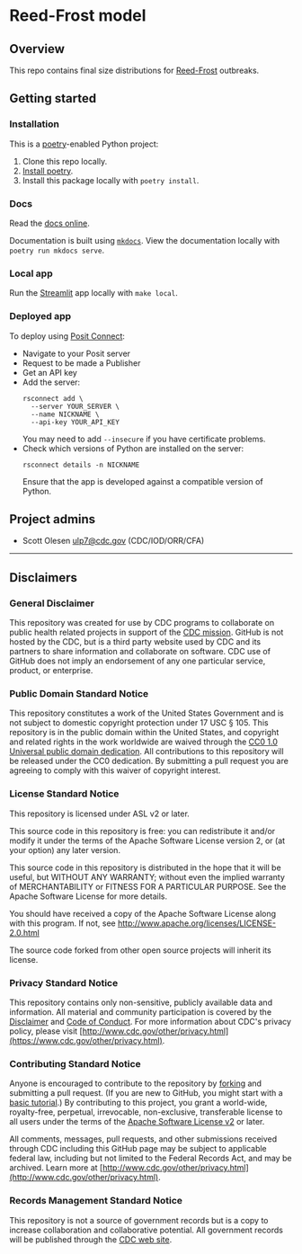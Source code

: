 # Reed-Frost model

## Overview

This repo contains final size distributions for [Reed-Frost](https://en.wikipedia.org/wiki/Reed%E2%80%93Frost_model) outbreaks.

## Getting started

### Installation

This is a [poetry](https://python-poetry.org/)-enabled Python project:

1. Clone this repo locally.
2. [Install poetry](https://python-poetry.org/docs/#installation).
3. Install this package locally with `poetry install`.

### Docs

Read the [docs online](https://cdcgov.github.io/reedfrost/).

Documentation is built using [`mkdocs`](https://www.mkdocs.org/). View the documentation locally with `poetry run mkdocs serve`.

### Local app

Run the [Streamlit](https://streamlit.io/) app locally with `make local`.

### Deployed app

To deploy using [Posit Connect](https://docs.posit.co/connect/user/publishing-cli/):

- Navigate to your Posit server
- Request to be made a Publisher
- Get an API key
- Add the server:
  ```
  rsconnect add \
    --server YOUR_SERVER \
    --name NICKNAME \
    --api-key YOUR_API_KEY
  ```
  You may need to add `--insecure` if you have certificate problems.
- Check which versions of Python are installed on the server:
  ```
  rsconnect details -n NICKNAME
  ```
  Ensure that the app is developed against a compatible version of Python.

## Project admins

- Scott Olesen <ulp7@cdc.gov> (CDC/IOD/ORR/CFA)

---

## Disclaimers

### General Disclaimer

This repository was created for use by CDC programs to collaborate on public health related projects in support of the [CDC mission](https://www.cdc.gov/about/organization/mission.htm). GitHub is not hosted by the CDC, but is a third party website used by CDC and its partners to share information and collaborate on software. CDC use of GitHub does not imply an endorsement of any one particular service, product, or enterprise.

### Public Domain Standard Notice

This repository constitutes a work of the United States Government and is not subject to domestic copyright protection under 17 USC § 105. This repository is in the public domain within the United States, and copyright and related rights in the work worldwide are waived through the [CC0 1.0 Universal public domain dedication](https://creativecommons.org/publicdomain/zero/1.0/). All contributions to this repository will be released under the CC0 dedication. By submitting a pull request you are agreeing to comply with this waiver of copyright interest.

### License Standard Notice

This repository is licensed under ASL v2 or later.

This source code in this repository is free: you can redistribute it and/or modify it under the terms of the Apache Software License version 2, or (at your option) any later version.

This source code in this repository is distributed in the hope that it will be useful, but WITHOUT ANY WARRANTY; without even the implied warranty of MERCHANTABILITY or FITNESS FOR A PARTICULAR PURPOSE. See the Apache Software License for more details.

You should have received a copy of the Apache Software License along with this program. If not, see http://www.apache.org/licenses/LICENSE-2.0.html

The source code forked from other open source projects will inherit its license.

### Privacy Standard Notice

This repository contains only non-sensitive, publicly available data and information. All material and community participation is covered by the [Disclaimer](https://github.com/CDCgov/template/blob/master/DISCLAIMER.md) and [Code of Conduct](https://github.com/CDCgov/template/blob/master/code-of-conduct.md). For more information about CDC's privacy policy, please visit [http://www.cdc.gov/other/privacy.html](https://www.cdc.gov/other/privacy.html).

### Contributing Standard Notice

Anyone is encouraged to contribute to the repository by [forking](https://help.github.com/articles/fork-a-repo) and submitting a pull request. (If you are new to GitHub, you might start with a [basic tutorial](https://help.github.com/articles/set-up-git).) By contributing to this project, you grant a world-wide, royalty-free, perpetual, irrevocable, non-exclusive, transferable license to all users under the terms of the [Apache Software License v2](http://www.apache.org/licenses/LICENSE-2.0.html) or later.

All comments, messages, pull requests, and other submissions received through CDC including this GitHub page may be subject to applicable federal law, including but not limited to the Federal Records Act, and may be archived. Learn more at [http://www.cdc.gov/other/privacy.html](http://www.cdc.gov/other/privacy.html).

### Records Management Standard Notice

This repository is not a source of government records but is a copy to increase collaboration and collaborative potential. All government records will be published through the [CDC web site](http://www.cdc.gov).
